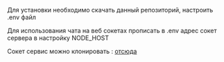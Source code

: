 <p>Для установки необходимо скачать данный репозиторий, настроить .env файл</p>
<p>Для использования чата на веб сокетах прописать в .env адрес сокет сервера в настройку NODE_HOST</p>

<p>Сокет сервис можно клонировать : <a href="https://github.com/KotDurak/ws-server">отсюда</a></p>